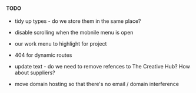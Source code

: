 #### TODO

- tidy up types - do we store them in the same place?
- disable scrolling when the mobnile menu is open
- our work menu to highlight for project
- 404 for dynamic routes

- update text - do we need to remove refences to The Creative Hub? How about suppliers?

- move domain hosting so that there's no email / domain interference
